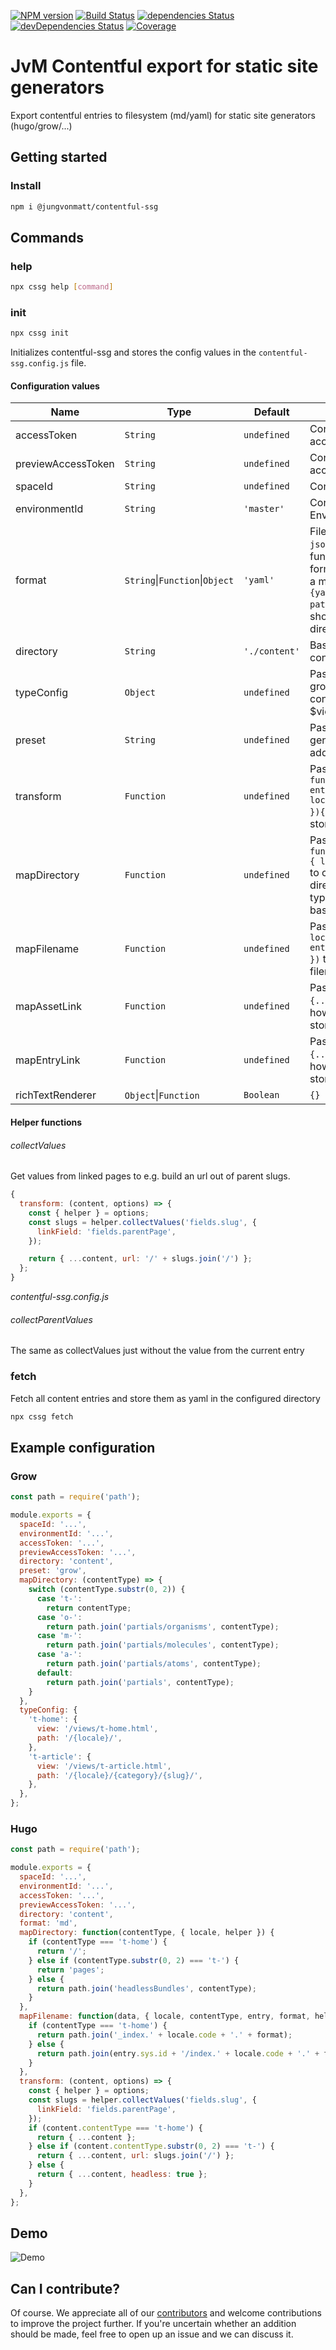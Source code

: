 [![NPM version][npm-image]][npm-url] [![Build Status][ci-image]][ci-url] [![dependencies Status][depstat-image]][depstat-url] [![devDependencies Status][devdepstat-image]][devdepstat-url] [![Coverage][coveralls-image]][coveralls-url]

# JvM Contentful export for static site generators

Export contentful entries to filesystem (md/yaml) for static site generators (hugo/grow/...)

## Getting started

### Install

```bash
npm i @jungvonmatt/contentful-ssg
```

## Commands

### help

```bash
npx cssg help [command]
```

### init

```bash
npx cssg init
```

Initializes contentful-ssg and stores the config values in the `contentful-ssg.config.js` file.

<!-- prettier-ignore -->
#### Configuration values

| Name               | Type                 | Default       | Description                                                                                                                                                                                                                                                                                                                                                                         |
| ------------------ | -------------------- | ------------- | ----------------------------------------------------------------------------------------------------------------------------------------------------------------------------------------------------------------------------------------------------------------------------------------------------------------------------------------------------------------------------------- |
| accessToken        | `String`             | `undefined`   | Content Delivery API - access token                                                                                                                                                                                                                                                                                                                                                 |
| previewAccessToken | `String`             | `undefined`   | Content Preview API - access token                                                                                                                                                                                                                                                                                                                                                  |
| spaceId            | `String`             | `undefined`   | Contentful Space id                                                                                                                                                                                                                                                                                                                                                                 |
| environmentId      | `String`             | `'master'`    | Contentful Environment id                                                                                                                                                                                                                                                                                                                                                           |
| format             | `String`\|`Function`\|`Object`         | `'yaml'`      | File format ( `yaml`, `md`, `json`) You can add a function returning the format or you can add a mapping object like `{yaml: [glob pattern]}` ([pattern](https://github.com/micromatch/micromatch) should match the directory)                                                                                                                                                                                                                                                                                                                                                     |
| directory          | `String`             | `'./content'` | Base directory for content files.                                                                                                                                                                                                                                                                                                                                                   |
| typeConfig         | `Object`             | `undefined`   | Pass a map with e.g. grow's blueprint config ({<contenttypeid>: {$path: '...', $view: '...'}})                                                                                                                                                                                                                                                                                      |
| preset             | `String`             | `undefined`   | Pass `grow` to enable generator specific addons                                                                                                                                                                                                                                                                                                                                     |
| transform          | `Function`           | `undefined`   | Pass `function(content, { entry, contentType, locale, helper, ... }){...}` to modify the stored object                                                                                                                                                                                                                                                                              |
| mapDirectory       | `Function`           | `undefined`   | Pass `function(contentType, { locale, helper })` to customize the directory per content-type relative to the base directory.                                                                                                                                                                                                                                                        |
| mapFilename        | `Function`           | `undefined`   | Pass `function(data, { locale, contentType, entry, format, helper })` to customize the filename per entry                                                                                                                                                                                                                                                                           |
| mapAssetLink       | `Function`           | `undefined`   | Pass `function(asset){...}` to customize how asset links are stored                                                                                                                                                                                                                                                                                                                 |
| mapEntryLink       | `Function`           | `undefined`   | Pass `function(entry){...}` to customize how entry links are stored                                                                                                                                                                                                                                                                                                                 |
| richTextRenderer   | `Object`\|`Function`|`Boolean` | `{}`          | We use the contentful [`rich-text-html-renderer`](https://github.com/contentful/rich-text/tree/master/packages/rich-text-html-renderer) to render the html.<br/> You can pass a [configuration object](https://github.com/contentful/rich-text/tree/master/packages/rich-text-html-renderer#usage)<br/> or you can pass `function(document){...}` to use your own richtext renderer or you can turn it off to get a mirrored version of the JSON output |

#### Helper functions

###### collectValues

Get values from linked pages to e.g. build an url out of parent slugs.

```js
{
  transform: (content, options) => {
    const { helper } = options;
    const slugs = helper.collectValues('fields.slug', {
      linkField: 'fields.parentPage',
    });

    return { ...content, url: '/' + slugs.join('/') };
  };
}
```

_contentful-ssg.config.js_

###### collectParentValues

The same as collectValues just without the value from the current entry

### fetch

Fetch all content entries and store them as yaml in the configured directory

```bash
npx cssg fetch
```

## Example configuration

### Grow

```js
const path = require('path');

module.exports = {
  spaceId: '...',
  environmentId: '...',
  accessToken: '...',
  previewAccessToken: '...',
  directory: 'content',
  preset: 'grow',
  mapDirectory: (contentType) => {
    switch (contentType.substr(0, 2)) {
      case 't-':
        return contentType;
      case 'o-':
        return path.join('partials/organisms', contentType);
      case 'm-':
        return path.join('partials/molecules', contentType);
      case 'a-':
        return path.join('partials/atoms', contentType);
      default:
        return path.join('partials', contentType);
    }
  },
  typeConfig: {
    't-home': {
      view: '/views/t-home.html',
      path: '/{locale}/',
    },
    't-article': {
      view: '/views/t-article.html',
      path: '/{locale}/{category}/{slug}/',
    },
  },
};
```

### Hugo

```js
const path = require('path');

module.exports = {
  spaceId: '...',
  environmentId: '...',
  accessToken: '...',
  previewAccessToken: '...',
  directory: 'content',
  format: 'md',
  mapDirectory: function(contentType, { locale, helper }) {
    if (contentType === 't-home') {
      return '/';
    } else if (contentType.substr(0, 2) === 't-') {
      return 'pages';
    } else {
      return path.join('headlessBundles', contentType);
    }
  },
  mapFilename: function(data, { locale, contentType, entry, format, helper }) {
    if (contentType === 't-home') {
      return path.join('_index.' + locale.code + '.' + format);
    } else {
      return path.join(entry.sys.id + '/index.' + locale.code + '.' + format);
    }
  },
  transform: (content, options) => {
    const { helper } = options;
    const slugs = helper.collectValues('fields.slug', {
      linkField: 'fields.parentPage',
    });
    if (content.contentType === 't-home') {
      return { ...content };
    } else if (content.contentType.substr(0, 2) === 't-') {
      return { ...content, url: slugs.join('/') };
    } else {
      return { ...content, headless: true };
    }
  },
};
```

## Demo

![Demo](https://github.com/jungvonmatt/contentful-ssg/blob/main/demo.gif?raw=true)

## Can I contribute?

Of course. We appreciate all of our [contributors](https://github.com/jungvonmatt/contentful-ssg/graphs/contributors) and
welcome contributions to improve the project further. If you're uncertain whether an addition should be made, feel
free to open up an issue and we can discuss it.

[npm-url]: https://www.npmjs.com/package/@jungvonmatt/contentful-ssg
[npm-image]: https://img.shields.io/npm/v/@jungvonmatt/contentful-ssg.svg
[ci-url]: https://github.com/jungvonmatt/contentful-ssg/actions?workflow=Tests
[ci-image]: https://github.com/jungvonmatt/contentful-ssg/workflows/Tests/badge.svg
[depstat-url]: https://david-dm.org/jungvonmatt/contentful-ssg
[depstat-image]: https://img.shields.io/david/jungvonmatt/contentful-ssg.svg
[devdepstat-url]: https://david-dm.org/jungvonmatt/contentful-ssg?type=dev
[devdepstat-image]: https://img.shields.io/david/dev/jungvonmatt/contentful-ssg.svg
[coveralls-url]: https://coveralls.io/github/jungvonmatt/contentful-ssg?branch=main
[coveralls-image]: https://coveralls.io/repos/github/jungvonmatt/contentful-ssg/badge.svg?branch=main
